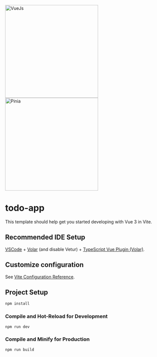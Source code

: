 <a href="https://vuejs.org" target="_blank"><img src="https://upload.wikimedia.org/wikipedia/commons/9/95/Vue.js_Logo_2.svg" width="300" height="300" alt="VueJs" /></a>
<a href="https://pinia.vuejs.org/" target="_blank"><img src="https://pinia.vuejs.org/logo.svg" width="300" height="300" alt="Pinia" /></a>

# todo-app

This template should help get you started developing with Vue 3 in Vite.

## Recommended IDE Setup

[VSCode](https://code.visualstudio.com/) + [Volar](https://marketplace.visualstudio.com/items?itemName=Vue.volar) (and disable Vetur) + [TypeScript Vue Plugin (Volar)](https://marketplace.visualstudio.com/items?itemName=Vue.vscode-typescript-vue-plugin).

## Customize configuration

See [Vite Configuration Reference](https://vitejs.dev/config/).

## Project Setup

```sh
npm install
```

### Compile and Hot-Reload for Development

```sh
npm run dev
```

### Compile and Minify for Production

```sh
npm run build
```

